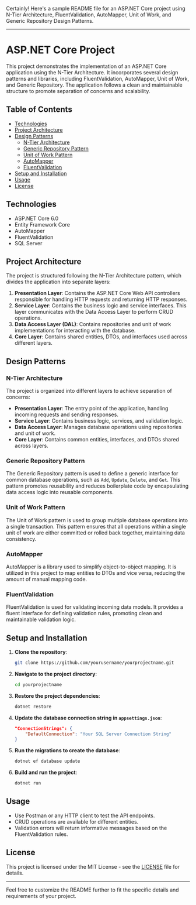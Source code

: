 Certainly! Here's a sample README file for an ASP.NET Core project using N-Tier Architecture, FluentValidation, AutoMapper, Unit of Work, and Generic Repository Design Patterns.

---

# ASP.NET Core Project

This project demonstrates the implementation of an ASP.NET Core application using the N-Tier Architecture. It incorporates several design patterns and libraries, including FluentValidation, AutoMapper, Unit of Work, and Generic Repository. The application follows a clean and maintainable structure to promote separation of concerns and scalability.

## Table of Contents

- [Technologies](#technologies)
- [Project Architecture](#project-architecture)
- [Design Patterns](#design-patterns)
  - [N-Tier Architecture](#n-tier-architecture)
  - [Generic Repository Pattern](#generic-repository-pattern)
  - [Unit of Work Pattern](#unit-of-work-pattern)
  - [AutoMapper](#automapper)
  - [FluentValidation](#fluentvalidation)
- [Setup and Installation](#setup-and-installation)
- [Usage](#usage)
- [License](#license)

## Technologies

- ASP.NET Core 6.0
- Entity Framework Core
- AutoMapper
- FluentValidation
- SQL Server

## Project Architecture

The project is structured following the N-Tier Architecture pattern, which divides the application into separate layers:

1. **Presentation Layer**: Contains the ASP.NET Core Web API controllers responsible for handling HTTP requests and returning HTTP responses.
2. **Service Layer**: Contains the business logic and service interfaces. This layer communicates with the Data Access Layer to perform CRUD operations.
3. **Data Access Layer (DAL)**: Contains repositories and unit of work implementations for interacting with the database.
4. **Core Layer**: Contains shared entities, DTOs, and interfaces used across different layers.

## Design Patterns

### N-Tier Architecture

The project is organized into different layers to achieve separation of concerns:

- **Presentation Layer**: The entry point of the application, handling incoming requests and sending responses.
- **Service Layer**: Contains business logic, services, and validation logic.
- **Data Access Layer**: Manages database operations using repositories and unit of work.
- **Core Layer**: Contains common entities, interfaces, and DTOs shared across layers.

### Generic Repository Pattern

The Generic Repository pattern is used to define a generic interface for common database operations, such as `Add`, `Update`, `Delete`, and `Get`. This pattern promotes reusability and reduces boilerplate code by encapsulating data access logic into reusable components.

### Unit of Work Pattern

The Unit of Work pattern is used to group multiple database operations into a single transaction. This pattern ensures that all operations within a single unit of work are either committed or rolled back together, maintaining data consistency.

### AutoMapper

AutoMapper is a library used to simplify object-to-object mapping. It is utilized in this project to map entities to DTOs and vice versa, reducing the amount of manual mapping code.

### FluentValidation

FluentValidation is used for validating incoming data models. It provides a fluent interface for defining validation rules, promoting clean and maintainable validation logic.

## Setup and Installation

1. **Clone the repository**:
   ```bash
   git clone https://github.com/yourusername/yourprojectname.git
   ```

2. **Navigate to the project directory**:
   ```bash
   cd yourprojectname
   ```

3. **Restore the project dependencies**:
   ```bash
   dotnet restore
   ```

4. **Update the database connection string in `appsettings.json`**:
   ```json
   "ConnectionStrings": {
       "DefaultConnection": "Your SQL Server Connection String"
   }
   ```

5. **Run the migrations to create the database**:
   ```bash
   dotnet ef database update
   ```

6. **Build and run the project**:
   ```bash
   dotnet run
   ```

## Usage

- Use Postman or any HTTP client to test the API endpoints.
- CRUD operations are available for different entities.
- Validation errors will return informative messages based on the FluentValidation rules.

## License

This project is licensed under the MIT License - see the [LICENSE](LICENSE) file for details.

---

Feel free to customize the README further to fit the specific details and requirements of your project.
